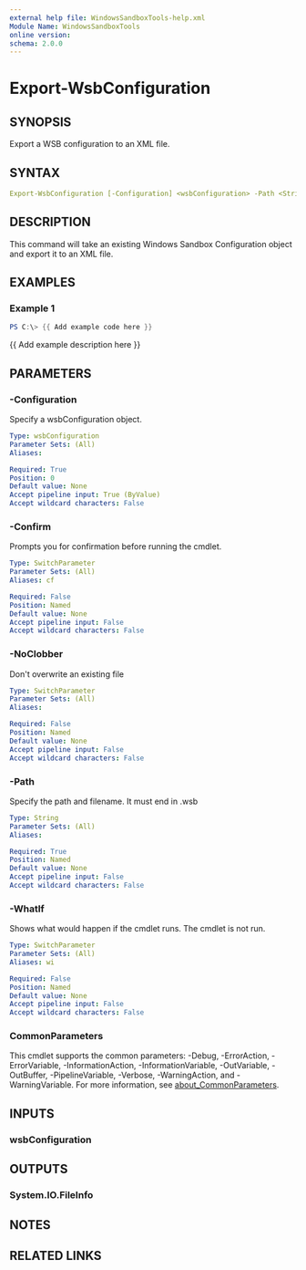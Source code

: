 ```yaml
---
external help file: WindowsSandboxTools-help.xml
Module Name: WindowsSandboxTools
online version:
schema: 2.0.0
---
```


# Export-WsbConfiguration

## SYNOPSIS

Export a WSB configuration to an XML file.

## SYNTAX

```yaml
Export-WsbConfiguration [-Configuration] <wsbConfiguration> -Path <String> [-NoClobber] [-WhatIf] [-Confirm][<CommonParameters>]
```

## DESCRIPTION

This command will take an existing Windows Sandbox Configuration object and export it to an XML file.

## EXAMPLES

### Example 1

```powershell
PS C:\> {{ Add example code here }}
```

{{ Add example description here }}

## PARAMETERS

### -Configuration

Specify a wsbConfiguration object.

```yaml
Type: wsbConfiguration
Parameter Sets: (All)
Aliases:

Required: True
Position: 0
Default value: None
Accept pipeline input: True (ByValue)
Accept wildcard characters: False
```

### -Confirm

Prompts you for confirmation before running the cmdlet.

```yaml
Type: SwitchParameter
Parameter Sets: (All)
Aliases: cf

Required: False
Position: Named
Default value: None
Accept pipeline input: False
Accept wildcard characters: False
```

### -NoClobber

Don't overwrite an existing file

```yaml
Type: SwitchParameter
Parameter Sets: (All)
Aliases:

Required: False
Position: Named
Default value: None
Accept pipeline input: False
Accept wildcard characters: False
```

### -Path

Specify the path and filename.
It must end in .wsb

```yaml
Type: String
Parameter Sets: (All)
Aliases:

Required: True
Position: Named
Default value: None
Accept pipeline input: False
Accept wildcard characters: False
```

### -WhatIf

Shows what would happen if the cmdlet runs.
The cmdlet is not run.

```yaml
Type: SwitchParameter
Parameter Sets: (All)
Aliases: wi

Required: False
Position: Named
Default value: None
Accept pipeline input: False
Accept wildcard characters: False
```

### CommonParameters

This cmdlet supports the common parameters: -Debug, -ErrorAction, -ErrorVariable, -InformationAction, -InformationVariable, -OutVariable, -OutBuffer, -PipelineVariable, -Verbose, -WarningAction, and -WarningVariable. For more information, see [about_CommonParameters](http://go.microsoft.com/fwlink/?LinkID=113216).

## INPUTS

### wsbConfiguration

## OUTPUTS

### System.IO.FileInfo

## NOTES

## RELATED LINKS
